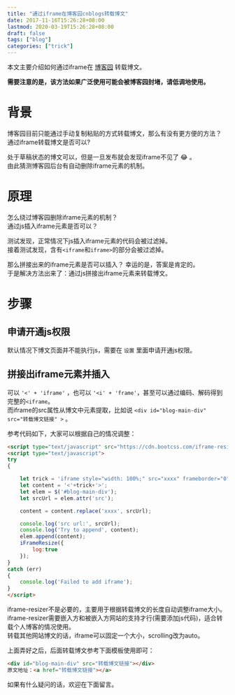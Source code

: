 ```yaml
---
title: "通过iframe在博客园cnblogs转载博文"
date: 2017-11-16T15:26:28+08:00
lastmod: 2020-03-19T15:26:28+08:00
draft: false
tags: ["blog"]
categories: ["trick"]
---
```


本文主要介绍如何通过iframe在 [博客园](https://www.cnblogs.com/) 转载博文。  
<!--more-->

**需要注意的是，该方法如果广泛使用可能会被博客园封堵，请低调地使用。**  

# 背景

博客园目前只能通过手动复制粘贴的方式转载博文，那么有没有更方便的方法？  
通过iframe转载博文是否可以?  

处于草稿状态的博文可以，但是一旦发布就会发现iframe不见了 :joy: 。  
由此猜测博客园后台有自动删除iframe元素的机制。  

# 原理

怎么绕过博客园删除iframe元素的机制？  
通过js插入iframe元素是否可以？  

测试发现，正常情况下js插入iframe元素的代码会被过滤掉。  
接着测试发现，含有`<iframe`和`iframe>`的部分会被过滤掉。  

那么拼接出来的iframe元素是否可以插入？ 幸运的是，答案是肯定的。  
于是解决方法出来了：通过js拼接出iframe元素来转载博文。  

# 步骤

## 申请开通js权限

默认情况下博文页面并不能执行js，需要在 `设置` 里面申请开通js权限。  

## 拼接出iframe元素并插入

可以 `'<' + 'iframe'` ，也可以 `'<i' + 'frame'`，甚至可以通过编码、解码得到完整的`<iframe`。  
而iframe的src属性从博文中元素提取，比如说 `<div id="blog-main-div" src="转载博文链接" >` 。  

参考代码如下，大家可以根据自己的情况调整：  
```html
<script type="text/javascript" src="https://cdn.bootcss.com/iframe-resizer/4.2.10/iframeResizer.min.js"></script>
<script type="text/javascript">
try
{

    let trick = 'iframe style="width: 100%;" src="xxxx" frameborder="0" scrolling="no"></iframe';
    let content = '<'+trick+'>';
    let elem = $('#blog-main-div');
    let srcUrl = elem.attr('src');

    content = content.replace('xxxx', srcUrl);

    console.log('src url:', srcUrl);
    console.log('Try to append', content);
    elem.append(content);
    iFrameResize({
        log:true
    });		
}
catch (err)
{
    console.log('Failed to add iframe');
}
</script>
```
iframe-resizer不是必要的，主要用于根据转载博文的长度自动调整iframe大小。  
iframe-resizer需要嵌入方和被嵌入方网站的支持才行(需要添加js代码)，适合转载个人博客的情况使用。  
转载其他网站博文的话，iframe可以固定一个大小，scrolling改为auto。  

上面弄好之后，后面转载博文参考下面模板使用即可：  
```html
<div id="blog-main-div" src="转载博文链接"></div>
原文地址：<a href="转载博文链接"></a>
```

如果有什么疑问的话，欢迎在下面留言。  
